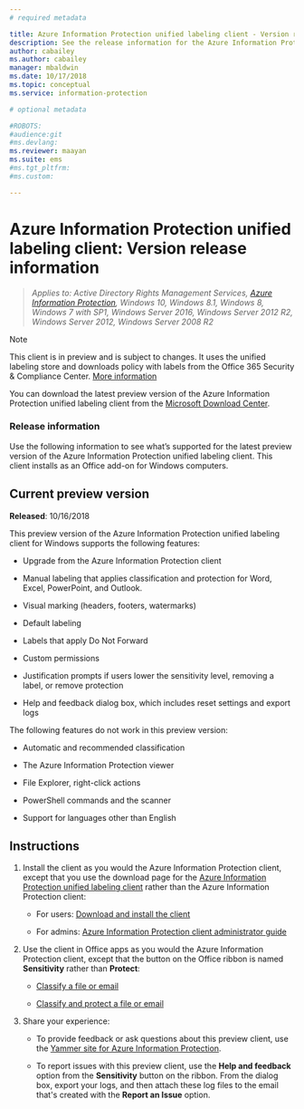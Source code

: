 ```yaml
---
# required metadata

title: Azure Information Protection unified labeling client - Version release information
description: See the release information for the Azure Information Protection unified labeling client for Windows. 
author: cabailey
ms.author: cabailey
manager: mbaldwin
ms.date: 10/17/2018
ms.topic: conceptual
ms.service: information-protection

# optional metadata

#ROBOTS:
#audience:git
#ms.devlang:
ms.reviewer: maayan
ms.suite: ems
#ms.tgt_pltfrm:
#ms.custom:

---
```


# Azure Information Protection unified labeling client: Version release information

>*Applies to: Active Directory Rights Management Services, [Azure Information Protection](https://azure.microsoft.com/pricing/details/information-protection), Windows 10, Windows 8.1, Windows 8, Windows 7 with SP1, Windows Server 2016, Windows Server 2012 R2, Windows Server 2012, Windows Server 2008 R2*

> [!NOTE]
> This client is in preview and is subject to changes. It uses the unified labeling store and downloads policy with labels from the Office 365 Security & Compliance Center. [More information](https://techcommunity.microsoft.com/t5/Security-Privacy-and-Compliance/Announcing-the-availability-of-unified-labeling-management-in/ba-p/262492)

You can download the latest preview version of the Azure Information Protection unified labeling client from the [Microsoft Download Center](https://www.microsoft.com/en-us/download/details.aspx?id=57440).

### Release information

Use the following information to see what’s supported for the latest preview version of the Azure Information Protection unified labeling client. This client installs as an Office add-on for Windows computers. 

## Current preview version

**Released**: 10/16/2018

This preview version of the Azure Information Protection unified labeling client for Windows supports the following features:

- Upgrade from the Azure Information Protection client

- Manual labeling that applies classification and protection for Word, Excel, PowerPoint, and Outlook.

- Visual marking (headers, footers, watermarks)

- Default labeling 

- Labels that apply Do Not Forward

- Custom permissions

- Justification prompts if users lower the sensitivity level, removing a label, or remove protection

- Help and feedback dialog box, which includes reset settings and export logs

The following features do not work in this preview version:

- Automatic and recommended classification

- The Azure Information Protection viewer

- File Explorer, right-click actions

- PowerShell commands and the scanner

- Support for languages other than English

## Instructions

1. Install the client as you would the Azure Information Protection client, except that you use the download page for the [Azure Information Protection unified labeling client](https://www.microsoft.com/en-us/download/details.aspx?id=57440) rather than the Azure Information Protection client: 
    
    - For users: [Download and install the client](install-client-app.md)
    
    - For admins: [Azure Information Protection client administrator guide](client-admin-guide.md)

2. Use the client in Office apps as you would the Azure Information Protection client, except that the button on the Office ribbon is named **Sensitivity** rather than **Protect**:
    
    - [Classify a file or email](client-classify.md) 
    
    - [Classify and protect a file or email](client-classify-protect.md)

3. Share your experience: 
    
    - To provide feedback or ask questions about this preview client, use the [Yammer site for Azure Information Protection](https://www.yammer.com/AskIPTeam).
    
    - To report issues with this preview client, use the **Help and feedback** option from the **Sensitivity** button on the ribbon. From the dialog box, export your logs, and then attach these log files to the email that's created with the **Report an Issue** option. 

